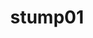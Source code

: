 ---
layout: default
category: bts
tags: [" photogrammetry"," nature"]
video: "https://player.vimeo.com/video/294824002?badge=0&amp;autopause=0&amp;player_id=0&amp;app_id=72231"
title: "stump01"
thumbnail: "https://i.vimeocdn.com/video/731818226_295x166.jpg?r=pad"
---